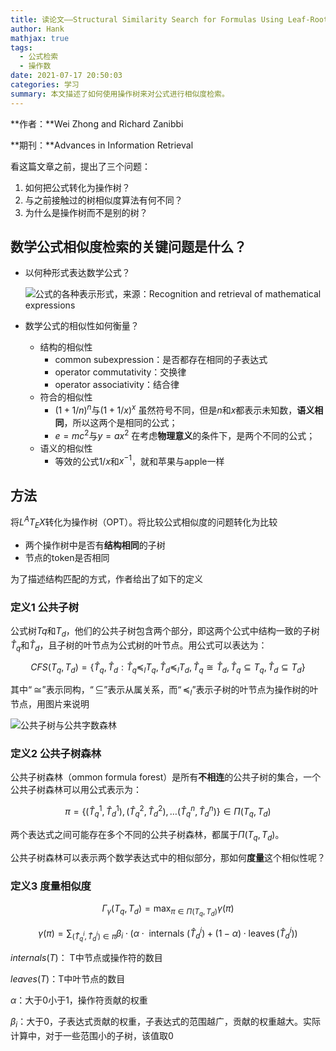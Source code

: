 ```yaml
---
title: 读论文——Structural Similarity Search for Formulas Using Leaf-Root Paths in Operator Subtrees
author: Hank
mathjax: true
tags:
  - 公式检索
  - 操作数
date: 2021-07-17 20:50:03
categories: 学习
summary: 本文描述了如何使用操作树来对公式进行相似度检索。
---
```


**作者：**Wei Zhong and Richard Zanibbi

**期刊：**Advances in Information Retrieval

看这篇文章之前，提出了三个问题：

1. 如何把公式转化为操作树？
2. 与之前接触过的树相似度算法有何不同？
3. 为什么是操作树而不是别的树？

## 数学公式相似度检索的关键问题是什么？

+ 以何种形式表达数学公式？

  ![公式的各种表示形式，来源：Recognition and retrieval of mathematical expressions](https://my-picbed.oss-cn-hangzhou.aliyuncs.com/20210718193132.png)

+ 数学公式的相似性如何衡量？

  + 结构的相似性
    + common subexpression：是否都存在相同的子表达式
    + operator commutativity：交换律
    + operator associativity：结合律
  + 符合的相似性
    + $(1+1/n)^n$与$(1+1/x)^x$ 虽然符号不同，但是$n$和$x$都表示未知数，**语义相同**，所以这两个是相同的公式；
    + $e=mc^2$与$y=ax^2$ 在考虑**物理意义**的条件下，是两个不同的公式；
  + 语义的相似性
    + 等效的公式$1/x$和$x^{-1}$，就和苹果与apple一样

## 方法

将$L^{A}T_EX$转化为操作树（OPT）。将比较公式相似度的问题转化为比较

+ 两个操作树中是否有**结构相同**的子树
+ 节点的token是否相同

为了描述结构匹配的方式，作者给出了如下的定义

### 定义1 公共子树

公式树$Tq$和$T_d$，他们的公共子树包含两个部分，即这两个公式中结构一致的子树$\hat{T}_q$和$\hat{T}_d$，且子树的叶节点为公式树的叶节点。用公式可以表达为：

$$
CFS\left(T_{q}, T_{d}\right)=\left\{\hat{T}_{q}, \hat{T}_{d}: \hat{T}_{q} \preceq_{l} T_{q}, \hat{T}_{d} \preceq_{l} T_{d}, \hat{T}_{q} \cong \hat{T}_{d}, \hat{T}_{q} \subseteq T_{q}, \hat{T}_{d} \subseteq T_{d}\right\}
$$

其中$“\cong”$表示同构，$“\subseteq”$表示从属关系，而$“\preceq_{l}”$表示子树的叶节点为操作树的叶节点，用图片来说明

![公共子树与公共字数森林](https://my-picbed.oss-cn-hangzhou.aliyuncs.com/20210719094848.png)

### 定义2 公共子树森林

公共子树森林（ommon formula forest）是所有**不相连**的公共子树的集合，一个公共子树森林可以用公式表示为：

$$
\pi=\left\{\left(\hat{T}_{q}^{1}, \hat{T}_{d}^{1}\right),\left(\hat{T}_{q}^{2}, \hat{T}_{d}^{2}\right), \ldots\left(\hat{T}_{q}^{n}, \hat{T}_{d}^{n}\right)\right\} \in \Pi\left(T_{q}, T_{d}\right)
$$

两个表达式之间可能存在多个不同的公共子树森林，都属于$\Pi\left(T_{q}, T_{d}\right)$。

公共子树森林可以表示两个数学表达式中的相似部分，那如何**度量**这个相似性呢？

### 定义3 度量相似度

$$
\Gamma_{\gamma}\left(T_{q}, T_{d}\right)=\max _{\pi \in \Pi\left(T_{q}, T_{d}\right)} \gamma(\pi)
$$

$$
\gamma(\pi)=\sum_{\left(\hat{T}_{q}^{i}, \hat{T}_{d}^{i}\right) \in \pi} \beta_{i} \cdot\left(\alpha \cdot \text { internals }\left(\hat{T}_{d}^{i}\right)+(1-\alpha) \cdot \operatorname{leaves}\left(\hat{T}_{d}^{i}\right)\right)
$$

$internals \left(T\right)$： T中节点或操作符的数目

$leaves(T)$：T中叶节点的数目

$\alpha$：大于0小于1，操作符贡献的权重

$\beta_i$：大于0，子表达式贡献的权重，子表达式的范围越广，贡献的权重越大。实际计算中，对于一些范围小的子树，该值取0
